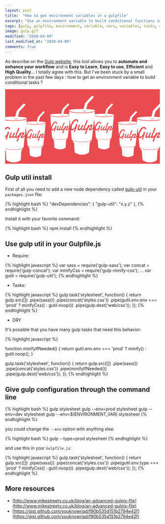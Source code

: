 ```yaml
---
layout: post
title:  "How to get environment variables in a gulpfile"
excerpt: "Use an environment variable to build conditional functions in a gulpfile. Really useful for multi-environment configurations."
tags: [gulp, gulpfile, environment, variable, vars, variables, tasks, condition, conditions utils, noop]
image: gulp.gif
modified: "2020-04-09"
last_modified_at: "2020-04-09"
comments: true
---
```


As describe on the [Gulp website](http://gulpjs.com/), this tool allows you to **automate and enhance your workflow** and is
**Easy to Learn**, **Easy to use**, **Efficient** and **High Quality**... I totally agree with this.
But I've been stuck by a small problem in the past few days : how to get an environment variable to build conditional tasks ?

![Gulp](/images/posts/gulp.gif)

## Gulp util install

First of all you need to add a new node dependency called [gulp-util](https://github.com/gulpjs/gulp-util) in your `packages.json` file:

{% highlight bash %}
"devDependencies": {
    "gulp-util": "x.y.z"
},
{% endhighlight %}

Install it with your favorite command:

{% highlight bash %}
npm install
{% endhighlight %}


## Use gulp util in your Gulpfile.js

* Require:

{% highlight javascript %}
var sass = require('gulp-sass');
var concat = require('gulp-concat');
var minifyCss = require('gulp-minify-css');
...
var gutil = require('gulp-util');
{% endhighlight %}

* Tasks:

{% highlight javascript %}
gulp.task('stylesheet', function() {
    return gulp.src([])
    .pipe(sass())
    .pipe(concat('styles.css'))
    .pipe(gutil.env.env === 'prod' ? minifyCss() : gutil.noop())
    .pipe(gulp.dest('web/css'));
});
{% endhighlight %}

* DRY

It's possible that you have many gulp tasks that need this behavior:

{% highlight javascript %}

function minifyIfNeeded() {
    return gutil.env.env === 'prod'
        ? minify()
        : gutil.noop();
}

gulp.task('stylesheet', function() {
    return gulp.src([])
    .pipe(sass())
    .pipe(concat('styles.css'))
    .pipe(minifyIfNeeded())
    .pipe(gulp.dest('web/css'));
});
{% endhighlight %}


## Give gulp configuration through the command line

{% highlight bash %}
gulp stylesheet
gulp --env=prod stylesheet
gulp --env=dev stylesheet
gulp --env=$(ENVIRONMENT_VAR) stylesheet
{% endhighlight %}

you could change the `--env` option with anything else:

{% highlight bash %}
gulp --type=prod stylesheet
{% endhighlight %}

and use this in your `Gulpfile.js`:

{% highlight javascript %}
gulp.task('stylesheet', function() {
    return gulp.src([])
    .pipe(sass())
    .pipe(concat('styles.css'))
    .pipe(gutil.env.type === 'prod' ? minifyCss() : gutil.noop())
    .pipe(gulp.dest('web/css'));
});
{% endhighlight %}

## More resources

* [http://www.mikestreety.co.uk/blog/an-advanced-gulpjs-file](http://www.mikestreety.co.uk/blog/an-advanced-gulpjs-file)
* [https://gist.github.com/youknowriad/f90b535d151b2794e42f](https://gist.github.com/youknowriad/f90b535d151b2794e42f)